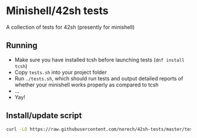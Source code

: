 # Minishell/42sh tests

A collection of tests for 42sh (presently for minishell)


## Running

- Make sure you have installed tcsh before launching tests (`dnf install tcsh`)
- Copy `tests.sh` into your project folder
- Run `./tests.sh`, which should run tests and output detailed reports of whether your minishell works properly as compared to tcsh
- ...
- Yay!


## Install/update script

```bash
curl -LO https://raw.githubusercontent.com/norech/42sh-tests/master/tests.sh && chmod +x tests.sh
```
